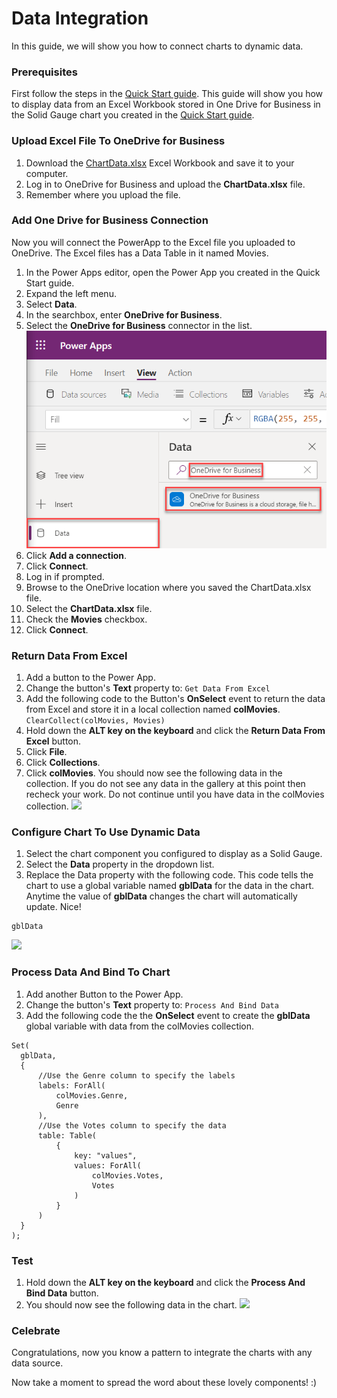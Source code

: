 # Data Integration

In this guide, we will show you how to connect charts to dynamic data.

### Prerequisites

First follow the steps in the [Quick Start guide](/).  This guide will show you how to display data from an Excel Workbook stored in One Drive for Business in the Solid Gauge chart you created in the [Quick Start guide](/).

### Upload Excel File To OneDrive for Business

1. Download the [ChartData.xlsx](/../master/ChartData.xlsx) Excel Workbook and save it to your computer.
1. Log in to OneDrive for Business and upload the **ChartData.xlsx** file.
1. Remember where you upload the file.

### Add One Drive for Business Connection

Now you will connect the PowerApp to the Excel file you uploaded to OneDrive.  The Excel files has a Data Table in it named Movies.

1. In the Power Apps editor, open the Power App you created in the Quick Start guide.
1. Expand the left menu.
1. Select **Data**.
1. In the searchbox, enter **OneDrive for Business**.
1. Select the **OneDrive for Business** connector in the list.
  ![](images/data-integration-onedrive-connector.png)
1. Click **Add a connection**.
1. Click **Connect**.
1. Log in if prompted.
1. Browse to the OneDrive location where you saved the ChartData.xlsx file.
1. Select the **ChartData.xlsx** file.
1. Check the **Movies** checkbox.
1. Click **Connect**.
  
### Return Data From Excel

1. Add a button to the Power App.
1. Change the button's **Text** property to:
  ```Get Data From Excel```  
1. Add the following code to the Button's **OnSelect** event to return the data from Excel and store it in a local collection named **colMovies**.
  ```ClearCollect(colMovies, Movies)```
1. Hold down the **ALT key on the keyboard** and click the **Return Data From Excel** button.  
1. Click **File**.
1. Click **Collections**.
1. Click **colMovies**.
You should now see the following data in the collection. If you do not see any data in the gallery at this point then recheck your work.  Do not continue until you have data in the colMovies collection.
  ![](images/data-integration-data-test.png)

### Configure Chart To Use Dynamic Data

1. Select the chart component you configured to display as a Solid Gauge.  
1. Select the **Data** property in the dropdown list.
1. Replace the Data property with the following code.  This code tells the chart to use a global variable named **gblData** for the data in the chart.  Anytime the value of **gblData** changes the chart will automatically update.  Nice!
  ```
  gblData
  ```
  ![](images/data-integration-data-property.png)
    
### Process Data And Bind To Chart

1. Add another Button to the Power App.
1. Change the button's **Text** property to:
  ```Process And Bind Data```  
1. Add the following code the the **OnSelect** event to create the **gblData** global variable with data from the colMovies collection.
  ```
  Set(
    gblData,
    {
        //Use the Genre column to specify the labels
        labels: ForAll(
            colMovies.Genre,
            Genre
        ),
        //Use the Votes column to specify the data
        table: Table(
            {
                key: "values",
                values: ForAll(
                    colMovies.Votes,
                    Votes
                )
            }
        )
    }
  );
  ```
  
### Test

1. Hold down the **ALT key on the keyboard** and click the **Process And Bind Data** button.  
1. You should now see the following data in the chart.
  ![](images/data-integration-complete.png)
  
### Celebrate

Congratulations, now you know a pattern to integrate the charts with any data source.

Now take a moment to spread the word about these lovely components!  :)
